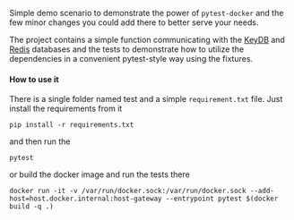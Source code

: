 Simple demo scenario to demonstrate the power of `pytest-docker` and
the few minor changes you could add there to better serve your needs.

The project contains a simple function communicating with the [KeyDB](https://docs.keydb.dev/)
and [Redis](https://redis.io/)
databases and the tests to demonstrate how to utilize the
dependencies in a convenient pytest-style way using the fixtures.

#### How to use it

There is a single folder named test and a simple `requirement.txt` file. Just install the requirements from it

```shell
pip install -r requirements.txt
```

and then
run the

```shell
pytest
```

or build the docker image and run the tests there

```shell
docker run -it -v /var/run/docker.sock:/var/run/docker.sock --add-host=host.docker.internal:host-gateway --entrypoint pytest $(docker build -q .)
```